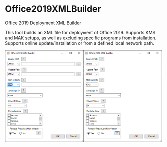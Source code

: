 # Office2019XMLBuilder
Office 2019 Deployment XML Builder

This tool builds an XML file for deployment of Office 2019.
Supports KMS and MAK setups, as well as excluding specific programs from installation.
Supports online update/installation or from a defined local network path.

![alt text](https://github.com/Degrader/Office2019XMLBuilder/blob/master/Office2019XMLBuilder.png)
